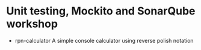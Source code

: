# Unit testing, Mockito and SonarQube workshop

* rpn-calculator A simple console calculator using reverse polish notation



